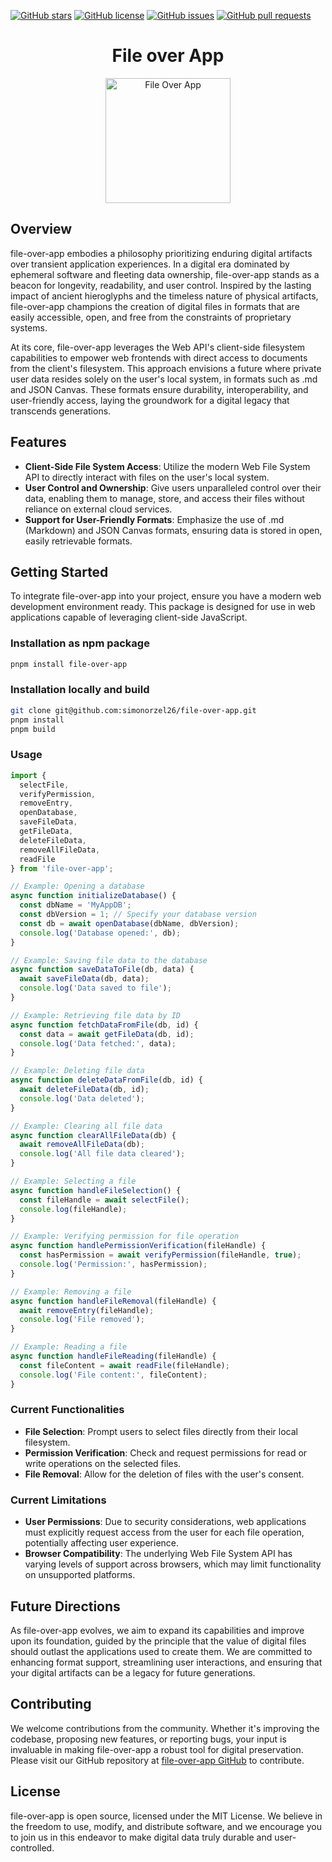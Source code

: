 [![GitHub stars](https://img.shields.io/github/stars/simonorzel26/file-over-app.svg)](https://github.com/simonorzel26/file-over-app/stargazers)
[![GitHub license](https://img.shields.io/github/license/simonorzel26/file-over-app.svg)](https://github.com/simonorzel26/file-over-app/blob/main/LICENSE)
[![GitHub issues](https://img.shields.io/github/issues/simonorzel26/file-over-app.svg)](https://github.com/simonorzel26/file-over-app/issues)
[![GitHub pull requests](https://img.shields.io/github/issues-pr/simonorzel26/file-over-app.svg)](https://github.com/simonorzel26/file-over-app/pulls)

<div align="center">
  <h1>File over App</h1>

  <img src="https://i.imgur.com/xD5srDY.png" alt="File Over App" width="200"/>
  
</div>


## Overview

file-over-app embodies a philosophy prioritizing enduring digital artifacts over transient application experiences. In a digital era dominated by ephemeral software and fleeting data ownership, file-over-app stands as a beacon for longevity, readability, and user control. Inspired by the lasting impact of ancient hieroglyphs and the timeless nature of physical artifacts, file-over-app champions the creation of digital files in formats that are easily accessible, open, and free from the constraints of proprietary systems.

At its core, file-over-app leverages the Web API's client-side filesystem capabilities to empower web frontends with direct access to documents from the client's filesystem. This approach envisions a future where private user data resides solely on the user's local system, in formats such as .md and JSON Canvas. These formats ensure durability, interoperability, and user-friendly access, laying the groundwork for a digital legacy that transcends generations.

## Features

- **Client-Side File System Access**: Utilize the modern Web File System API to directly interact with files on the user's local system.
- **User Control and Ownership**: Give users unparalleled control over their data, enabling them to manage, store, and access their files without reliance on external cloud services.
- **Support for User-Friendly Formats**: Emphasize the use of .md (Markdown) and JSON Canvas formats, ensuring data is stored in open, easily retrievable formats.

## Getting Started

To integrate file-over-app into your project, ensure you have a modern web development environment ready. This package is designed for use in web applications capable of leveraging client-side JavaScript.

### Installation as npm package

```bash
pnpm install file-over-app
```

### Installation locally and build

```bash
git clone git@github.com:simonorzel26/file-over-app.git
pnpm install
pnpm build
```


### Usage

```javascript
import {
  selectFile,
  verifyPermission,
  removeEntry,
  openDatabase,
  saveFileData,
  getFileData,
  deleteFileData,
  removeAllFileData,
  readFile
} from 'file-over-app';

// Example: Opening a database
async function initializeDatabase() {
  const dbName = 'MyAppDB';
  const dbVersion = 1; // Specify your database version
  const db = await openDatabase(dbName, dbVersion);
  console.log('Database opened:', db);
}

// Example: Saving file data to the database
async function saveDataToFile(db, data) {
  await saveFileData(db, data);
  console.log('Data saved to file');
}

// Example: Retrieving file data by ID
async function fetchDataFromFile(db, id) {
  const data = await getFileData(db, id);
  console.log('Data fetched:', data);
}

// Example: Deleting file data
async function deleteDataFromFile(db, id) {
  await deleteFileData(db, id);
  console.log('Data deleted');
}

// Example: Clearing all file data
async function clearAllFileData(db) {
  await removeAllFileData(db);
  console.log('All file data cleared');
}

// Example: Selecting a file
async function handleFileSelection() {
  const fileHandle = await selectFile();
  console.log(fileHandle);
}

// Example: Verifying permission for file operation
async function handlePermissionVerification(fileHandle) {
  const hasPermission = await verifyPermission(fileHandle, true);
  console.log('Permission:', hasPermission);
}

// Example: Removing a file
async function handleFileRemoval(fileHandle) {
  await removeEntry(fileHandle);
  console.log('File removed');
}

// Example: Reading a file
async function handleFileReading(fileHandle) {
  const fileContent = await readFile(fileHandle);
  console.log('File content:', fileContent);
}
```

### Current Functionalities

- **File Selection**: Prompt users to select files directly from their local filesystem.
- **Permission Verification**: Check and request permissions for read or write operations on the selected files.
- **File Removal**: Allow for the deletion of files with the user's consent.

### Current Limitations

- **User Permissions**: Due to security considerations, web applications must explicitly request access from the user for each file operation, potentially affecting user experience.
- **Browser Compatibility**: The underlying Web File System API has varying levels of support across browsers, which may limit functionality on unsupported platforms.

## Future Directions

As file-over-app evolves, we aim to expand its capabilities and improve upon its foundation, guided by the principle that the value of digital files should outlast the applications used to create them. We are committed to enhancing format support, streamlining user interactions, and ensuring that your digital artifacts can be a legacy for future generations.

## Contributing

We welcome contributions from the community. Whether it's improving the codebase, proposing new features, or reporting bugs, your input is invaluable in making file-over-app a robust tool for digital preservation. Please visit our GitHub repository at [file-over-app GitHub](https://github.com/simonorzel26/file-over-app) to contribute.

## License

file-over-app is open source, licensed under the MIT License. We believe in the freedom to use, modify, and distribute software, and we encourage you to join us in this endeavor to make digital data truly durable and user-controlled.